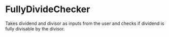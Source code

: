 # FullyDivideChecker
Takes dividend and divisor as inputs from the user and checks if dividend is fully divisable by the divisor.

